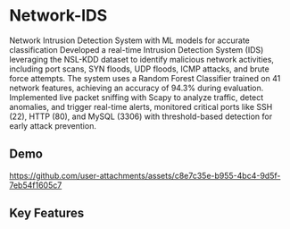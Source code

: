 # Network-IDS
Network Intrusion Detection System with ML models for accurate classification
Developed a real-time Intrusion Detection System (IDS) leveraging the NSL-KDD dataset to identify malicious network activities, including port scans, SYN floods, UDP floods, ICMP attacks, and brute force attempts. The system uses a Random Forest Classifier trained on 41 network features, achieving an accuracy of 94.3% during evaluation. Implemented live packet sniffing with Scapy to analyze traffic, detect anomalies, and trigger real-time alerts, monitored critical ports like SSH (22), HTTP (80), and MySQL (3306) with threshold-based detection for early attack prevention.

## Demo
https://github.com/user-attachments/assets/c8e7c35e-b955-4bc4-9d5f-7eb54f1605c7

## Key Features
